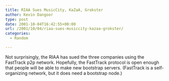 ```yaml
---
title: RIAA Sues MusicCity, KaZaA, Grokster
author: Kevin Dangoor
type: post
date: 2001-10-04T16:42:55+00:00
url: /2001/10/04/riaa-sues-musiccity-kazaa-grokster/
categories:
  - Random

---
```

Not surprisingly, the RIAA has sued the three companies using the FastTrack p2p network. Hopefully, the FastTrack protocol is open enough that people will be able to make new bootstrap servers. (FastTrack is a self-organizing network, but it does need a bootstrap node.)